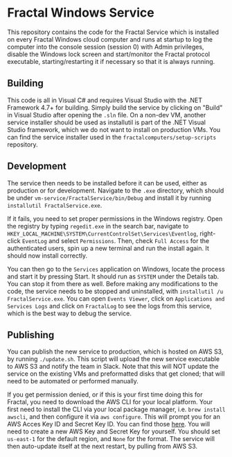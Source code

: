 # Fractal Windows Service

This repository contains the code for the Fractal Service which is installed on every Fractal Windows cloud computer and runs at startup to log the computer into the console session (session 0) with Admin privileges, disable the Windows lock screen and start/monitor the Fractal protocol executable, starting/restarting it if necessary so that it is always running.

## Building

This code is all in Visual C# and requires Visual Studio with the .NET Framework 4.7+ for building. Simply build the service by clicking on "Build" in Visual Studio after opening the `.sln` file. On a non-dev VM, another service installer should be used as installutil is part of the .NET Visual Studio framework, which we do not want to install on production VMs. You can find the service installer used in the `fractalcomputers/setup-scripts` repository.

## Development

The service then needs to be installed before it can be used, either as production or for development. Navigate to the `.exe` directory, which should be under `vm-service/FractalService/bin/Debug` and install it by running `installutil FractalService.exe`.

If it fails, you need to set proper permissions in the Windows registry. Open the registry by typing `regedit.exe` in the search bar, navigate to `HKEY_LOCAL_MACHINE\SYSTEM\CurrentControlSet\Services\Eventlog`, right-click `EventLog` and select `Permissions`. Then, check `Full Access` for the authenticated users, spin up a new terminal and run the install again. It should now install correctly.

You can then go to the `Services` application on Windows, locate the process and start it by pressing Start. It should run as `SYSTEM` under the Details tab. You can stop it from there as well. Before making any modifications to the code, the service needs to be stopped and uninstalled, with `installutil /u FractalService.exe`. You can open `Events Viewer`, click on `Applications and Services Logs` and click on `FractalLog` to see the logs from this service, which is the best way to debug the service.

## Publishing

You can publish the new service to production, which is hosted on AWS S3, by running `./update.sh`. This script will upload the new service executable to AWS S3 and notify the team in Slack. Note that this will NOT update the service on the existing VMs and preformatted disks that get cloned; that will need to be automated or performed manually.

If you get permission denied, or if this is your first time doing this for Fractal, you need to download the AWS CLI for your local platform. Your first need to install the CLI via your local package manager, i.e. `brew install awscli`, and then configure it via `aws configure`. This will prompt you for an AWS Acces Key ID and Secret Key ID. You can find those [here](https://console.aws.amazon.com/iam/home?region=us-east-1#/users/UpdateServer?section=security_credentials). You will need to create a new AWS Key and Secret Key for yourself. You should set `us-east-1` for the default region, and `None` for the format. The service will then auto-update itself at the next restart, by pulling from AWS S3.

